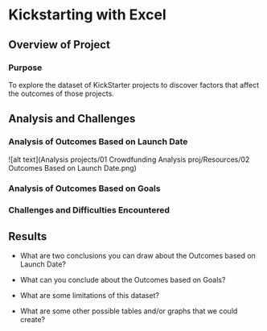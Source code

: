 # Kickstarting with Excel

## Overview of Project

### Purpose
To explore the dataset of KickStarter projects to discover factors that affect the outcomes of those projects.

## Analysis and Challenges

### Analysis of Outcomes Based on Launch Date
![alt text](Analysis projects/01 Crowdfunding Analysis proj/Resources/02 Outcomes Based on Launch Date.png)

### Analysis of Outcomes Based on Goals


### Challenges and Difficulties Encountered


## Results

- What are two conclusions you can draw about the Outcomes based on Launch Date?

- What can you conclude about the Outcomes based on Goals?

- What are some limitations of this dataset?

- What are some other possible tables and/or graphs that we could create?
